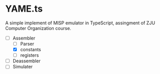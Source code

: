 # YAME.ts
A simple implement of MISP emulator in TypeScript, assingment of ZJU Computer Organization course.

- [ ] Assembler
  - [ ] Parser
  - [x] constants
  - [ ] registers
- [ ] Deassembler
- [ ] Simulater